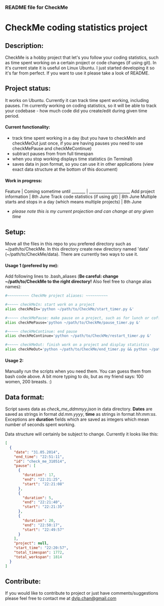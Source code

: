 ### README file for CheckMe

# CheckMe coding statistics project

## Description:
CheckMe is a hobby project that let's you follow your coding statistics, such as time spent working on a certain project or code changes (if using git). In it's current state it is useful on Linux Ubuntu. I just started developing it so it's far from perfect. If you want to use it please take a look of README.

## Project status:
It works on Ubuntu. Currently it can track time spent working, including pauses. I'm currently working on coding statistics, so it will be able to track your codebase - how much code did you create/edit during given time period.

#### Current functionality:
- track time spent working in a day (but you have to checkMeIn and checkMeOut just once, if you are having pauses you need to use checkMePause and checkMeContinue)
- subtract pauses from from full timespan
- when you stop working displays time statistics (in Terminal)
- saves data in json format, so you can use it in other applications (view exact data structure at the bottom of this document)

#### Work in progress:

Feature | Coming sometime until
_______ | _____________________
Add project information | 8th June
Track code statistics (if using git) | 8th June
Multiple starts and stops in a day (which means multiple projects) | 8th June
- *please note this is my current projection and can change at any given time*

## Setup:
Move all the files in this repo to you prefered directory such as ~/path/to/CheckMe. In this directory create new directory named 'data' (~/path/to/CheckMe/data). There are currently two ways to use it.

#### Usage 1 (prefered by me):
Add following lines to .bash_aliases (**Be careful: change ~/path/to/CheckMe to the right directory!** Also feel free to change alias names):
```bash
#~~~~~~~~~~ CheckMe project aliases: ~~~~~~~~~~

#~~~~~ checkMeIn: start work on a project
alias checkMeIn='python ~/path/to/CheckMe/start_timer.py &'

#~~~~~ checkMePause: make pause on a project, such as for lunch or coffe break
alias checkMePause='python ~/path/to/CheckMe/pause_timer.py &'

#~~~~~ checkMeContinue: end pause
alias checkMeContinue='python ~/path/to/CheckMe/restart_timer.py &'

#~~~~~ checkMeOut: finish work on a project and display statistics
alias checkMeOut='python ~/path/to/CheckMe/end_timer.py && python ~/path/to/CheckMe/end_statistics.py &'
```

#### Usage 2:
Manually run the scripts when you need them. You can guess them from bash code above. A bit more typing to do, but as my friend says: 100 women, 200 breasts. :)

## Data format:
Script saves data as *check_me_ddmmyy.json* in data directory. **Dates** are saved as strings in format *dd.mm.yyyy*, **time** as strings in format *hh:mm:ss*. Exceptions are **duration** fields which are saved as integers which mean number of seconds spent working.

Data structure will certainly be subject to change. Currently it looks like this:
```json
[
  {
    "date": "31.05.2014", 
    "end_time": "22:51:11", 
    "id": "check_me_310514", 
    "pause": [
      {
        "duration": 17, 
        "end": "22:21:25", 
        "start": "22:21:08"
      }, 
      {
        "duration": 5, 
        "end": "22:21:40", 
        "start": "22:21:35"
      }, 
      {
        "duration": 20, 
        "end": "22:50:17", 
        "start": "22:49:57"
      }
    ], 
    "project": null, 
    "start_time": "22:20:57", 
    "total_timespan": 1772, 
    "total_workspan": 1814
  }
]
```

## Contribute:
If you would like to contribute to project or just have comments/suggestions please feel free to contact me at dvlp.chan@gmail.com